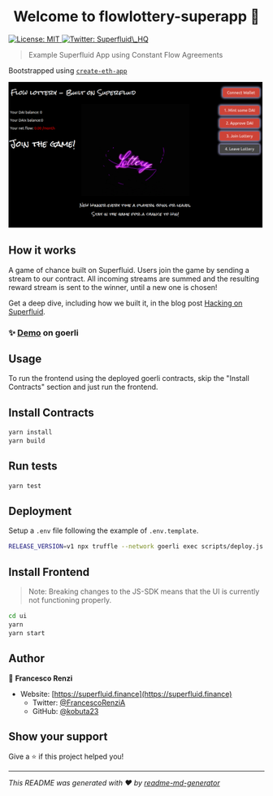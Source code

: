 <h1 align="center">Welcome to flowlottery-superapp 👋</h1>
<p>
  <a href="#" target="_blank">
    <img alt="License: MIT" src="https://img.shields.io/badge/License-MIT-yellow.svg" />
  </a>
  <a href="https://twitter.com/Superfluid_HQ" target="_blank">
    <img alt="Twitter: Superfluid\_HQ" src="https://img.shields.io/twitter/follow/Superfluid_HQ.svg?style=social" />
  </a>
</p>

> Example Superfluid App using Constant Flow Agreements

Bootstrapped using [`create-eth-app`](https://github.com/paulrberg/create-eth-app)

<img width="500" src="screenshot.png"/>

## How it works

A game of chance built on Superfluid. Users join the game by sending a stream to our contract. All incoming streams are summed and the resulting reward stream is sent to the winner, until a new one is chosen!

Get a deep dive, including how we built it, in the blog post [Hacking on Superfluid](https://medium.com/superfluid-blog/hacking-on-superfluid-bbb9ade94f98).

### ✨ [Demo](https://flowlottery.eth.link/) on goerli

## Usage

To run the frontend using the deployed goerli contracts, skip the "Install Contracts" section and just run the frontend.

## Install Contracts

```bash
yarn install
yarn build
```

## Run tests

```bash
yarn test
```

## Deployment

Setup a `.env` file following the example of `.env.template`.

```bash
RELEASE_VERSION=v1 npx truffle --network goerli exec scripts/deploy.js
```

## Install Frontend

> Note: Breaking changes to the JS-SDK means that the UI is currently not functioning properly.

```bash
cd ui
yarn
yarn start
```

## Author

👤 **Francesco Renzi**

-   Website: [https://superfluid.finance](https://superfluid.finance)
    -   Twitter: [@FrancescoRenziA](https://twitter.com/FrancescoRenziA)
    -   GitHub: [@kobuta23](https://github.com/kobuta23)

## Show your support

Give a ⭐️ if this project helped you!

---

_This README was generated with ❤️ by [readme-md-generator](https://github.com/kefranabg/readme-md-generator)_
